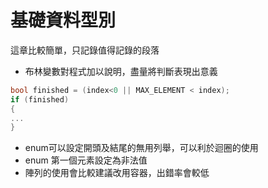 # 基礎資料型別
這章比較簡單，只記錄值得記錄的段落
* 布林變數對程式加以說明，盡量將判斷表現出意義
```C++
bool finished = (index<0 || MAX_ELEMENT < index);
if (finished)
{
...
}
```
* enum可以設定開頭及結尾的無用列舉，可以利於迴圈的使用
* enum 第一個元素設定為非法值
* 陣列的使用會比較建議改用容器，出錯率會較低
<!--stackedit_data:
eyJoaXN0b3J5IjpbNzM5MDk1MTUzLDkxMjI4MzU0MywyMDgwMj
AzNjM4LC0xMTY0ODYwNTM0LC0xMjAwODU2NjU1XX0=
-->